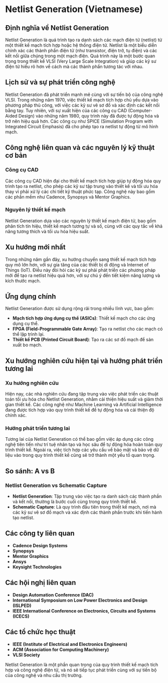 # Netlist Generation (Vietnamese)

## Định nghĩa về Netlist Generation

Netlist Generation là quá trình tạo ra danh sách các mạch điện tử (netlist) từ một thiết kế mạch tích hợp hoặc hệ thống điện tử. Netlist là một biểu diễn chính xác các thành phần điện tử (như transistor, điện trở, tụ điện) và các kết nối giữa chúng trong một mạch điện. Quá trình này là một bước quan trọng trong thiết kế VLSI (Very Large Scale Integration) và giúp các kỹ sư điện tử hiểu rõ hơn về cách mà các thành phần tương tác với nhau.

## Lịch sử và sự phát triển công nghệ

Netlist Generation đã phát triển mạnh mẽ cùng với sự tiến bộ của công nghệ VLSI. Trong những năm 1970, việc thiết kế mạch tích hợp chủ yếu dựa vào phương pháp thủ công, với việc các kỹ sư vẽ sơ đồ và xác định các kết nối bằng tay. Tuy nhiên, với sự xuất hiện của các công cụ CAD (Computer-Aided Design) vào những năm 1980, quy trình này đã được tự động hóa và trở nên hiệu quả hơn. Các công cụ như SPICE (Simulation Program with Integrated Circuit Emphasis) đã cho phép tạo ra netlist tự động từ mô hình mạch.

## Công nghệ liên quan và các nguyên lý kỹ thuật cơ bản

### Công cụ CAD

Các công cụ CAD hiện đại cho thiết kế mạch tích hợp giúp tự động hóa quy trình tạo ra netlist, cho phép các kỹ sư tập trung vào thiết kế và tối ưu hóa thay vì phải xử lý các chi tiết kỹ thuật phức tạp. Công nghệ này bao gồm các phần mềm như Cadence, Synopsys và Mentor Graphics.

### Nguyên lý thiết kế mạch

Netlist Generation dựa vào các nguyên lý thiết kế mạch điện tử, bao gồm phân tích tín hiệu, thiết kế mạch tương tự và số, cùng với các quy tắc về khả năng tương thích và tối ưu hóa hiệu suất. 

## Xu hướng mới nhất

Trong những năm gần đây, xu hướng chuyển sang thiết kế mạch tích hợp quy mô lớn hơn, với sự gia tăng của các thiết bị di động và Internet of Things (IoT). Điều này đòi hỏi các kỹ sư phải phát triển các phương pháp mới để tạo ra netlist hiệu quả hơn, với sự chú ý đến tiết kiệm năng lượng và kích thước mạch.

## Ứng dụng chính

Netlist Generation được sử dụng rộng rãi trong nhiều lĩnh vực, bao gồm:

- **Mạch tích hợp ứng dụng cụ thể (ASICs)**: Thiết kế mạch cho các ứng dụng cụ thể.
- **FPGA (Field-Programmable Gate Array)**: Tạo ra netlist cho các mạch có thể lập trình lại.
- **Thiết kế PCB (Printed Circuit Board)**: Tạo ra các sơ đồ mạch để sản xuất bo mạch.

## Xu hướng nghiên cứu hiện tại và hướng phát triển tương lai

### Xu hướng nghiên cứu

Hiện nay, các nhà nghiên cứu đang tập trung vào việc phát triển các thuật toán tối ưu hóa cho Netlist Generation, nhằm cải thiện hiệu suất và giảm thời gian thiết kế. Các công nghệ như Machine Learning và Artificial Intelligence đang được tích hợp vào quy trình thiết kế để tự động hóa và cải thiện độ chính xác.

### Hướng phát triển tương lai

Tương lai của Netlist Generation có thể bao gồm việc áp dụng các công nghệ tiên tiến như trí tuệ nhân tạo và học sâu để tự động hóa hoàn toàn quy trình thiết kế. Ngoài ra, việc tích hợp các yêu cầu về bảo mật và bảo vệ dữ liệu vào trong quy trình thiết kế cũng sẽ trở thành một yếu tố quan trọng.

## So sánh: A vs B

### Netlist Generation vs Schematic Capture

- **Netlist Generation**: Tập trung vào việc tạo ra danh sách các thành phần và kết nối, thường là bước cuối cùng trong quy trình thiết kế. 
- **Schematic Capture**: Là quy trình đầu tiên trong thiết kế mạch, nơi mà các kỹ sư vẽ sơ đồ mạch và xác định các thành phần trước khi tiến hành tạo netlist.

## Các công ty liên quan

- **Cadence Design Systems**
- **Synopsys**
- **Mentor Graphics**
- **Ansys**
- **Keysight Technologies**

## Các hội nghị liên quan

- **Design Automation Conference (DAC)**
- **International Symposium on Low Power Electronics and Design (ISLPED)**
- **IEEE International Conference on Electronics, Circuits and Systems (ICECS)**

## Các tổ chức học thuật

- **IEEE (Institute of Electrical and Electronics Engineers)**
- **ACM (Association for Computing Machinery)**
- **VLSI Society**

Netlist Generation là một phần quan trọng của quy trình thiết kế mạch tích hợp và công nghệ điện tử, và nó sẽ tiếp tục phát triển cùng với sự tiến bộ của công nghệ và nhu cầu thị trường.